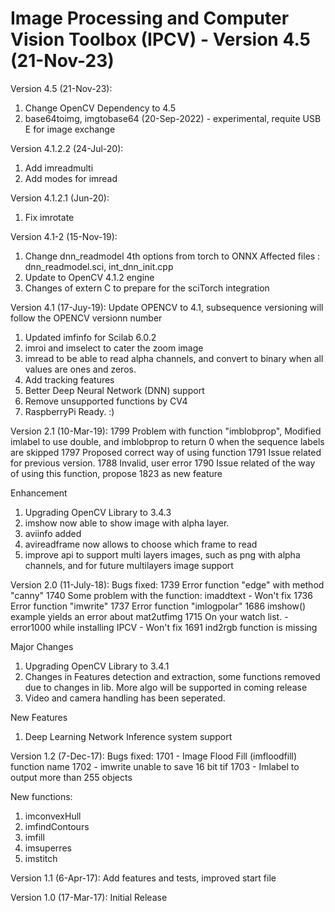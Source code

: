 # Image Processing and Computer Vision Toolbox (IPCV) - Version 4.5 (21-Nov-23)

Version 4.5 (21-Nov-23):
1. Change OpenCV Dependency to 4.5
2. base64toimg, imgtobase64 (20-Sep-2022) - experimental, requite USB E for image exchange

Version 4.1.2.2 (24-Jul-20):
1. Add imreadmulti
2. Add modes for imread

Version 4.1.2.1 (Jun-20):
1. Fix imrotate

Version 4.1-2 (15-Nov-19):
1. Change dnn_readmodel 4th options from torch to ONNX
Affected files : dnn_readmodel.sci, int_dnn_init.cpp
2. Update to OpenCV 4.1.2 engine
3. Changes of extern C to prepare for the sciTorch integration

Version 4.1 (17-Juy-19):
Update OPENCV to 4.1, subsequence versioning will follow the OPENCV versionn number
1. Updated imfinfo for Scilab 6.0.2
2. imroi and imselect to cater the zoom image
3. imread to be able to read alpha channels, and convert to binary when all values are ones and zeros.
4. Add tracking features
5. Better Deep Neural Network (DNN) support
6. Remove unsupported functions by CV4
7. RaspberryPi Ready. :)

Version 2.1 (10-Mar-19):
1799	Problem with function "imblobprop", Modified imlabel to use double, and imblobprop to return 0 when the sequence labels are skipped
1797	Proposed correct way of using function
1791	Issue related for previous version. 
1788	Invalid, user error
1790	Issue related of the way of using this function, propose 1823 as new feature

Enhancement
1. Upgrading OpenCV Library to 3.4.3
2. imshow now able to show image with alpha layer.
3. aviinfo added
4. avireadframe now allows to choose which frame to read
5. improve api to support multi layers images, such as png with alpha channels, and for future multilayers image support


Version 2.0 (11-July-18): 
Bugs fixed:
1739	Error function "edge" with method "canny"
1740	Some problem with the function: imaddtext - Won't fix
1736	Error function "imwrite"
1737	Error function "imlogpolar"
1686	imshow() example yields an error about mat2utfimg
1715	On your watch list. -error1000 while installing IPCV - Won't fix
1691	ind2rgb function is missing

Major Changes
1. Upgrading OpenCV Library to 3.4.1
2. Changes in Features detection and extraction, some functions removed due to changes in lib. More algo will be supported in coming release
3. Video and camera handling has been seperated.

New Features
1. Deep Learning Network Inference system support 

Version 1.2 (7-Dec-17): 
Bugs fixed:
1701 - Image Flood Fill (imfloodfill) function name
1702 - imwrite unable to save 16 bit tif
1703 - Imlabel to output more than 255 objects

New functions:
1. imconvexHull
2. imfindContours
3. imfill
4. imsuperres
5. imstitch

Version 1.1 (6-Apr-17): Add features and tests, improved start file

Version 1.0 (17-Mar-17): Initial Release 